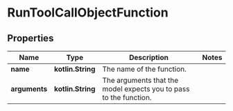 
# RunToolCallObjectFunction

## Properties
Name | Type | Description | Notes
------------ | ------------- | ------------- | -------------
**name** | **kotlin.String** | The name of the function. | 
**arguments** | **kotlin.String** | The arguments that the model expects you to pass to the function. | 



